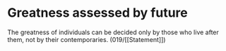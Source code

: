 # Greatness assessed by future

The greatness of individuals can be decided only by those who live after them, not by their contemporaries. (019/[[Statement]])

